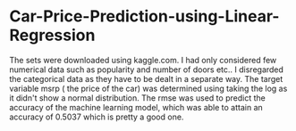 # Car-Price-Prediction-using-Linear-Regression
The sets were downloaded using kaggle.com.
I had only considered few numerical data such as popularity and number of doors etc..
I disregarded the categorical data as they have to be dealt in a separate way.
The target variable msrp ( the price of the car) was determined using taking the log as it didn't show a normal distribution.
The rmse was used to predict the accuracy of the machine learning model, which was able to attain an accuracy of 0.5037 which is pretty a good one.
